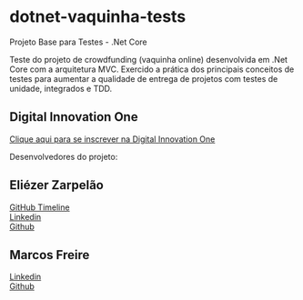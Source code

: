 # dotnet-vaquinha-tests
Projeto Base para Testes - .Net Core  

Teste do projeto de crowdfunding (vaquinha online) desenvolvida em .Net Core com a arquitetura MVC. 
Exercido a prática dos principais conceitos de testes para aumentar a qualidade de entrega de projetos com testes de unidade, integrados e TDD.

## Digital Innovation One

[Clique aqui para se inscrever na Digital Innovation One](https://digitalinnovation.one/sign-up?ref=H395IYS4Z6)  


Desenvolvedores do projeto:

## Eliézer Zarpelão
[GitHub Timeline](https://elizarp.github.io/timeline/)  
[Linkedin](http://br.linkedin.com/in/eliezerzarpelao)  
[Github](https://github.com/elizarp) 

## Marcos Freire
[Linkedin](https://www.linkedin.com/in/marcos-freire-a73891125/)  
[Github](https://github.com/marcosfreire) 
